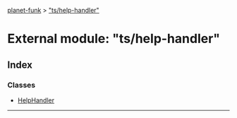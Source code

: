 [planet-funk](../README.md) > ["ts/help-handler"](../modules/_ts_help_handler_.md)

# External module: "ts/help-handler"

## Index

### Classes

* [HelpHandler](../classes/_ts_help_handler_.helphandler.md)

---

